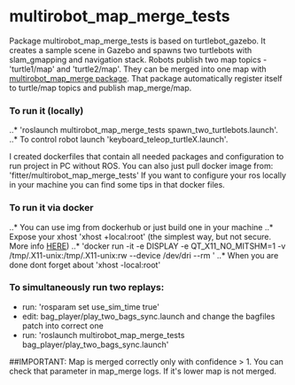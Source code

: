 # multirobot_map_merge_tests

Package multirobot_map_merge_tests is based on turtlebot_gazebo. It creates a sample scene in Gazebo and spawns two turtlebots with slam_gmapping and navigation stack.
Robots publish two map topics - 'turtle1/map' and 'turtle2/map'.
They can be merged into one map with [multirobot_map_merge package](http://wiki.ros.org/multirobot_map_merge).
That package automatically register itself to turtle/map topics and publish map_merge/map.

### To run it (locally)
..* 'roslaunch multirobot_map_merge_tests spawn_two_turtlebots.launch'.
..* To control robot launch 'keyboard_teleop_turtleX.launch'.

I created dockerfiles that contain all needed packages and configuration to run project in PC without ROS. You can also just pull docker image from: 'fitter/multirobot_map_merge_tests'
If you want to configure your ros locally in your machine you can find some tips in that docker files.

### To run it via docker
..* You can use img from dockerhub or just build one in your machine
..* Expose your xhost 'xhost +local:root' (the simplest way, but not secure. More info  [HERE](http://wiki.ros.org/docker/Tutorials/GUI))
..* 'docker run -it -e DISPLAY -e QT_X11_NO_MITSHM=1 -v /tmp/.X11-unix:/tmp/.X11-unix:rw --device /dev/dri --rm <name of img>'
..* When you are done dont forget about 'xhost -local:root'

### To simultaneously run two replays:
- run: 'rosparam set use_sim_time true'
- edit: bag_player/play_two_bags_sync.launch and change the bagfiles patch into correct one
- run: 'roslaunch multirobot_map_merge_tests bag_player/play_two_bags_sync.launch'

##IMPORTANT:
Map is merged correctly only with confidence > 1. You can check that parameter in map_merge logs. If it's lower map is not merged.
